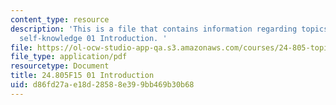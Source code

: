 ```yaml
---
content_type: resource
description: 'This is a file that contains information regarding topics in epistemology:
  self-knowledge 01 Introduction. '
file: https://ol-ocw-studio-app-qa.s3.amazonaws.com/courses/24-805-topics-in-epistemology-self-knowledge-fall-2015/d86fd27ae18d28588e399bb469b30b68_MIT24_805F15_01Intro.pdf
file_type: application/pdf
resourcetype: Document
title: 24.805F15 01 Introduction
uid: d86fd27a-e18d-2858-8e39-9bb469b30b68
---
```

